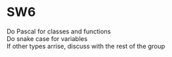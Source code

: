 # SW6

Do Pascal for classes and functions \
Do snake case for variables \
If other types arrise, discuss with the rest of the group
